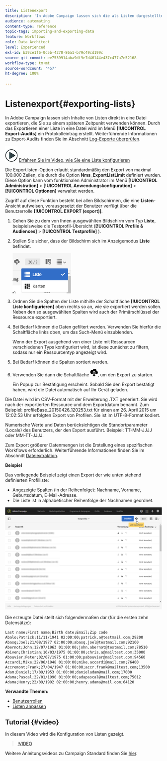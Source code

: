 ```yaml
---
title: Listenexport
description: 'In Adobe Campaign lassen sich die als Listen dargestellten Daten direkt von einem Übersichtsbildschirm in eine Datei exportieren, die Sie zu einem späteren Zeitpunkt verwenden können. '
audience: automating
content-type: reference
topic-tags: importing-and-exporting-data
feature: Workflows
role: Data Architect
level: Experienced
exl-id: b39ce1f6-0c5b-4270-86a1-b79c49cd199c
source-git-commit: ee7539914aba9df9e7d46144e437c477a7e52168
workflow-type: tm+mt
source-wordcount: '457'
ht-degree: 100%

---
```


# Listenexport{#exporting-lists}

In Adobe Campaign lassen sich Inhalte von Listen direkt in eine Datei exportieren, die Sie zu einem späteren Zeitpunkt verwenden können. Durch das Exportieren einer Liste in eine Datei wird im Menü **[!UICONTROL Export-Audits]** ein Protokolleintrag erstellt. Weiterführende Informationen zu Export-Audits finden Sie im Abschnitt [Log-Exporte überprüfen](../../administration/using/auditing-export-logs.md).

![](assets/do-not-localize/how-to-video.png) [Erfahren Sie im Video, wie Sie eine Liste konfigurieren](#video)

Die Exportlisten-Option erlaubt standardmäßig den Export von maximal 100.000 Zeilen, die durch die Option **Nms_ExportListLimit** definiert wurden. Diese Option kann vom funktionalen Administrator im Menü **[!UICONTROL Administration]** > **[!UICONTROL Anwendungskonfiguration]** > **[!UICONTROL Optionen]** verwaltet werden.

Zugriff auf diese Funktion besteht bei allen Bildschirmen, die eine **Listen**-Ansicht aufweisen, vorausgesetzt der Benutzer verfügt über die Benutzerrolle **[!UICONTROL EXPORT (export)]**.

1. Gehen Sie zu dem von Ihnen ausgewählten Bildschirm vom Typ **Liste**, beispielsweise die Testprofil-Übersicht (**[!UICONTROL Profile &amp; Audiences]** > **[!UICONTROL Testprofile]** ).
1. Stellen Sie sicher, dass der Bildschirm sich im Anzeigemodus **Liste** befindet.

   ![](assets/export_list_mode_switch.png)

1. Ordnen Sie die Spalten der Liste mithilfe der Schaltfläche **[!UICONTROL Liste konfigurieren]** oben rechts so an, wie sie exportiert werden sollen. Neben den so ausgewählten Spalten wird auch der Primärschlüssel der Ressource exportiert.
1. Bei Bedarf können die Daten gefiltert werden. Verwenden Sie hierfür die Schaltfläche links oben, um das Such-Menü einzublenden.

   Wenn der Export ausgehend von einer Liste mit Ressourcen verschiedenen Typs konfiguriert wird, ist diese zunächst zu filtern, sodass nur ein Ressourcentyp angezeigt wird.

1. Bei Bedarf können die Spalten sortiert werden.
1. Verwenden Sie dann die Schaltfläche ![](assets/exportlistbutton.png), um den Export zu starten.

   Ein Popup zur Bestätigung erscheint. Sobald Sie den Export bestätigt haben, wird die Datei automatisch auf Ihr Gerät geladen.

Die Datei wird im CSV-Format mit der Erweiterung .TXT generiert. Sie wird nach der exportierten Ressource und dem Exportdatum benannt. Zum Beispiel: profileBase_20150426_120253.txt für einen am 26. April 2015 um 12:02:53 Uhr erfolgten Export von Profilen. Sie ist im UTF-8-Format kodiert.

Numerische Werte und Daten berücksichtigen die Standortparameter (Locale) des Benutzers, der den Export ausführt. Beispiel: TT-MM-JJJJ oder MM-TT-JJJJ.

Zum Export größerer Datenmengen ist die Erstellung eines spezifischen Workflows erforderlich. Weiterführende Informationen finden Sie im Abschnitt [Dateiextraktion](../../automating/using/extract-file.md).

**Beispiel**

Das vorliegende Beispiel zeigt einen Export der wie unten stehend definierten Profilliste:

* Angezeigte Spalten (in der Reihenfolge): Nachname, Vorname, Geburtsdatum, E-Mail-Adresse.
* Die Liste ist in alphabetischer Reihenfolge der Nachnamen geordnet.

![](assets/export_list_example1.png)

Die erzeugte Datei stellt sich folgendermaßen dar (für die ersten zehn Datensätze):

```
Last name;First name;Birth date;Email;Zip code
Abalo;Patrick;11/11/1941 02:00:00;patrick.a@testmail.com;29200
Abasq;Joel;21/08/1977 02:00:00;abasq.joel@testmail.com;92160
Abernot;John;12/07/1963 01:00:00;john.abernot@testmail.com;78510
Abiven;Christian;16/03/1975 01:00:00;chris.a@mailtest.com;35000
Abouvier;Peter;02/07/1975 01:00:00;pabouvier@mailtest.com;94560
Accardi;Mike;22/06/1948 01:00:00;mike.accardi@mail.com;76400
Accremont;Frank;27/04/1947 01:00:00;accr.frank@mailtest.com;13500
Adam;Daniel;17/09/1953 01:00:00;danieladam@mail.com;17000
Adama;Pascal;22/01/1990 01:00:00;adapascal@mailtest.com;75012
Adama;Henry;22/09/1992 02:00:00;henry.adama@mail.com;64120
```

**Verwandte Themen:**

* [Benutzerrollen](../../administration/using/list-of-roles.md)
* [Listen anpassen](../../start/using/customizing-lists.md)

## Tutorial {#video}

In diesem Video wird die Konfiguration von Listen gezeigt.

>[!VIDEO](https://video.tv.adobe.com/v/25288/?quality=12)

Weitere Anleitungsvideos zu Campaign Standard finden Sie [hier](https://experienceleague.adobe.com/docs/campaign-standard-learn/tutorials/overview.html?lang=de).
